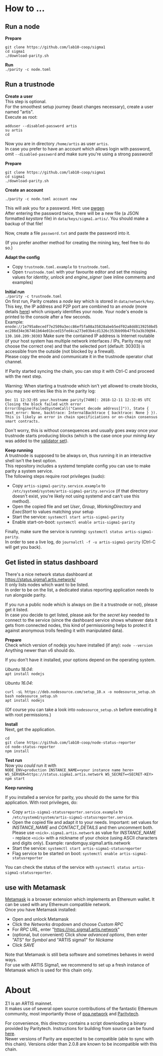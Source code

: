 # How to ...

## Run a node

**Prepare**  
```
git clone https://github.com/lab10-coop/sigma1
cd sigma1
./download-parity.sh
```

**Run**    
`./parity -c node.toml`

## Run a trustnode

**Create a user**  
This step is optional.  
For the smoothest setup journey (least changes necessary), create a user named "artis".  
Execute as root:
```
adduser --disabled-password artis
su artis
cd
```
Now you are in directory `/home/artis` as user `artis`.  
In case you prefer to have an account which allows login with password, omit `--disabled-password` and make sure you're using a strong password!
  
**Prepare**
```
git clone https://github.com/lab10-coop/sigma1
cd sigma1
./download-parity.sh
```

**Create an account**  
```
./parity -c node.toml account new
```
This will ask you for a password. Hint: use [pwgen](https://linux.die.net/man/1/pwgen)  
After entering the password twice, there will be a new file (a JSON formatted _keystore_ file) in `data/keys/sigma1.artis/`. You should make a backup of that file!

Now, create a file `password.txt` and paste the password into it.

(If you prefer another method for creating the mining key, feel free to do so.)

**Adapt the config**  
* Copy `trustnode.toml.example` to `trustnode.toml`.
* Open `trustnode.toml` with your favourite editor and set the missing values for _identity_, _unlock_ and _engine_signer_ (see inline comments and examples)

**Initial run**  
`./parity -c trustnode.toml`  
On first run, Parity creates a _node key_ which is stored in `data/network/key`. This key, the IP address and P2P port are combined to an _enode_ (more details [here](https://github.com/ethereum/wiki/wiki/enode-url-format)) which uniquely identifies your node. Your node's enode is printed to the console after a few seconds.  
Example: `enode://1e795a8ecedf7e2509a3ecc86ef5fa08a35828abeb5edf02a8dd8139250bd5ec286d34e367461b64e01bced15fed4ca273e03b4cd1326c353bb99b47fb3a3b39@94.130.160.209:30303`
Make sure the contained IP address is Internet routable (if your host system has multiple network interfaces / IPs, Parity may not choose the correct one) and that the selected port (default: 30303) is accessible from the outside (not blocked by a firewall).  
Please copy the enode and communicate it in the trustnode operator chat channel.  

If Parity started syncing the chain, you can stop it with Ctrl-C and proceed with the next step.

Warning: When starting a trustnode which isn't yet allowed to create blocks, you may see entries like this in the parity log:
```
Dec 11 12:32:05 your.hostname parity[7400]: 2018-12-11 12:32:05 UTC Closing the block failed with error Error(Engine(FailedSystemCall("Cannot decode address[]")), State { next_error: None, backtrace: InternalBacktrace { backtrace: None } }). This is likely an error in chain specificiations or on-chain consensus smart contracts.
```
Don't worry, this is without consequences and usually goes away once your trustnode starts producing blocks (which is the case once your _mining key_ was added to the [validator set](https://wiki.parity.io/Validator-Set.html)).

**Keep running**  
A trustnode is supposed to be always on, thus running it in an interactive shell isn't the best option.  
This repository includes a systemd template config you can use to make parity a system service.  
The following steps require root privileges (sudo):  
* Copy `artis-sigma1-parity.service.example` to `/etc/systemd/system/artis-sigma1-parity.service` (if that directory doesn't exist, you're likely not using systemd and can't use this method).
* Open the copied file and set _User_, _Group_, _WorkingDirectory_ and _ExecStart_ to values matching your setup
* Start the service: `systemctl start artis-sigma1-parity`
* Enable start-on-boot: `systemctl enable artis-sigma1-parity`

Finally, make sure the service is running: `systemctl status artis-sigma1-parity`.  
In order to see a live log, do `journalctl -f -u artis-sigma1-parity` (Ctrl-C will get you back).

## Get listed in status dashboard

There's a nice network status dashboard at https://status.sigma1.artis.network/  
It only lists nodes which want to be listed.  
In order to be on the list, a dedicated status reporting application needs to run alongside parity.  

If you run a public node which is always on (be it a trustnode or not), please get it listed.  
In case you decide to get listed, please ask for the _secret key_ needed to connect to the service (since the dashboard service shows whatever data it gets from connected nodes, this kind of permissioning helps to protect it against anonymous trolls feeding it with manipulated data).

**Prepare**  
Check which version of nodejs you have installed (if any):
`node --version`  
Anything newer than v6 should do.

If you don't have it installed, your options depend on the operating system.

_Ubuntu 18.04_:  
`apt install nodejs`

_Ubuntu 16.04_:  
```
curl -sL https://deb.nodesource.com/setup_10.x -o nodesource_setup.sh
bash nodesource_setup.sh
apt install nodejs
```
(Of course you can take a look into `nodesource_setup.sh` before executing it with root permissions.)

**Install**  
Next, get the application.  
```
cd
git clone https://github.com/lab10-coop/node-status-reporter
cd node-status-reporter
npm install
```

**Test run**  
Now you _could_ run it with  
`NODE_ENV=production INSTANCE_NAME=<your instance name here> WS_SERVER=https://status.sigma1.artis.network WS_SECRET=<SECRET-KEY> npm start`  

**Keep running**

If you installed a service for parity, you should do the same for this application. With root privileges, do:
* Copy `artis-sigma1-statusreporter.service.example` to `/etc/systemd/system/artis-sigma1-statusreporter.service`.
* Open the copied file and adapt it to your needs. Important: set values for _INSTANCE_NAME_ and _CONTACT_DETAILS_ and then uncomment both. Please use `<nick>.sigma1.artis.network` as value for _INSTANCE_NAME_ - replace `<nick>` with a nickname of your choice (using ASCII characters and digits only). Example: randomguy.sigma1.artis.network
* Start the service: `systemctl start artis-sigma1-statusreporter`
* Flag service to be started on boot: `systemctl enable artis-sigma1-statusreporter`

You can check the status of the service with `systemctl status artis-sigma1-statusreporter`.

## use with Metamask

[Metamask](https://metamask.io/) is a browser extension which implements an Ethereum wallet. It can be used with any Ethereum compatible network.  
Once you have Metamask installed:
* Open and unlock Metamask
* Click the _Networks_ dropdown and choose _Custom RPC_
* For _RPC URL_, enter "https://rpc.sigma1.artis.network"
* (optional, but convenient) Click _show advanced options_, then enter "ATS" for _Symbol_ and "ARTIS sigma1" for _Nickame_
* Click _SAVE_

Note that Metamask is still beta software and sometimes behaves in weird ways.  
For use with ARTIS Sigma1, we recommend to set up a fresh instance of Metamask which is used for this chain only.

# About

Σ1 is an ARTIS mainnet.  
It makes use of several open source contributions of the fantastic Ethereum community, most importantly those of [poa.network](https://github.com/poanetwork/) and [Paritytech](https://github.com/paritytech/).

For convenience, this directory contains a script downloading a binary provided by Paritytech. Instructions for building from source can be found [here](https://github.com/paritytech/parity-ethereum).  
Newer versions of Parity are expected to be compatible (able to sync with this chain). Versions older than 2.0.8 are known to be incompatible with this chain.
